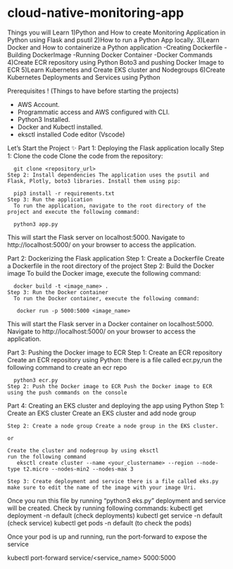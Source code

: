 # cloud-native-monitoring-app


Things you will Learn
 1)Python and How to create Monitoring Application in Python using Flask and psutil 
 2)How to run a Python App locally. 
 3)Learn Docker and How to containerize a Python application 
     -Creating Dockerfile 
     -Building DockerImage 
     -Running Docker Container 
     -Docker Commands 
 4)Create ECR repository using Python Boto3 and pushing Docker Image to ECR
 5)Learn Kubernetes and Create EKS cluster and Nodegroups
 6)Create Kubernetes Deployments and Services using Python

Prerequisites ! 
(Things to have before starting the projects)

 - AWS Account. 
 - Programmatic access and AWS configured with CLI. 
 - Python3 Installed. 
 - Docker and Kubectl installed. 
 - eksctl installed Code editor (Vscode)

Let’s Start the Project ✨
 Part 1: Deploying the Flask application locally 
    Step 1: Clone the code Clone the code from the repository:

      git clone <repository_url> 
    Step 2: Install dependencies The application uses the psutil and Flask, Plotly, boto3 libraries. Install them using pip:

      pip3 install -r requirements.txt
    Step 3: Run the application 
      To run the application, navigate to the root directory of the project and execute the following command:

      python3 app.py
This will start the Flask server on localhost:5000. Navigate to http://localhost:5000/ on your browser to access the application.

Part 2: Dockerizing the Flask application 
    Step 1: Create a Dockerfile 
      Create a Dockerfile in the root directory of the project 
    Step 2: Build the Docker image 
      To build the Docker image, execute the following command:

      docker build -t <image_name> .
    Step 3: Run the Docker container 
      To run the Docker container, execute the following command:

       docker run -p 5000:5000 <image_name>
This will start the Flask server in a Docker container on localhost:5000. Navigate to http://localhost:5000/ on your browser to access the application.

Part 3: Pushing the Docker image to ECR 
    Step 1: Create an ECR repository 
      Create an ECR repository using Python: there is a file called ecr.py,run the following command to create an ecr repo

      python3 ecr.py
    Step 2: Push the Docker image to ECR Push the Docker image to ECR using the push commands on the console

Part 4: Creating an EKS cluster and deploying the app using Python
    Step 1: Create an EKS cluster Create an EKS cluster and add node group

    Step 2: Create a node group Create a node group in the EKS cluster.

    or

    Create the cluster and nodegroup by using eksctl 
    run the following command 
       eksctl create cluster --name <your_clustername> --region --node-type t2.micro --nodes-min2 --nodes-max 3

    Step 3: Create deployment and service there is a file called eks.py make sure to edit the name of the image with your image Uri.

Once you run this file by running “python3 eks.py” deployment and service will be created. 
Check by running following commands: 
    kubectl get deployment -n default (check deployments) 
    kubectl get service -n default (check service) 
    kubectl get pods -n default (to check the pods) 

    
Once your pod is up and running, run the port-forward to expose the service

kubectl port-forward service/<service_name> 5000:5000